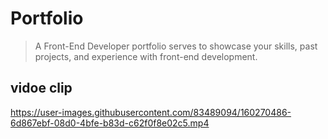 # Portfolio
> A Front-End Developer portfolio serves to showcase your skills, past projects, and experience with front-end development. 

## vidoe clip


https://user-images.githubusercontent.com/83489094/160270486-6d867ebf-08d0-4bfe-b83d-c62f0f8e02c5.mp4


